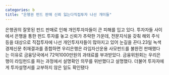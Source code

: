 ```yaml
---
categories: b
title: "은행권 펀드 판매 신뢰 잃는다직접투자 나선 개미들"
---
```

은행권의 잘못된 펀드 판매로 인해 개인투자자들이 큰 피해를 입고 있다. 투자자들 사이에서 은행을 통한 펀드 투자를 놓고 신뢰가 추락한 가운데, 전문지식을 갖춰 해외 주식 등을 대상으로 직접투자에 나선 개인투자자들이 많아지고 있어 눈길을 끈다.23일 녹색경제신문 취재결과를 종합하면 우리은행은 라임자산운용 사모펀드를 불완전 판매했다는 이유로 금융당국에서 72억1000만원의 과태료를 부과받았다. 금융위원회는 우리은행이 라임펀드를 파는 과정에서 설명확인 의무를 위반했다고 설명했다. 더불어 투자자에게 투자설명서를 교부하지 않은 일도 확인됐다